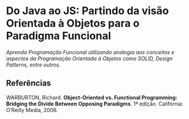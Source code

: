 
#   Do Java ao JS: Partindo da visão Orientada à Objetos para o Paradigma Funcional

*Aprenda Programação Funcional utilizando analogia aos conceitos e aspectos da Programação Orientada à Objetos como SOLID, Design Patterns, entre outros.*



##  Referências

WARBURTON, Richard. **Object-Oriented vs. Functional Programming: Bridging the Divide Between
Opposing Paradigms**. 1ª edição. Califórnia: O’Reilly Media, 2006.